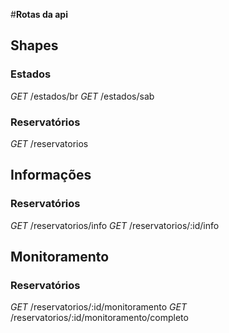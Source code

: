#**Rotas da api**


## Shapes
### **Estados**
*GET*		/estados/br
*GET*           /estados/sab

### **Reservatórios**
*GET*           /reservatorios

## Informações
### **Reservatórios**
*GET*           /reservatorios/info
*GET*           /reservatorios/:id/info


## Monitoramento
### **Reservatórios**
*GET*           /reservatorios/:id/monitoramento
*GET*           /reservatorios/:id/monitoramento/completo